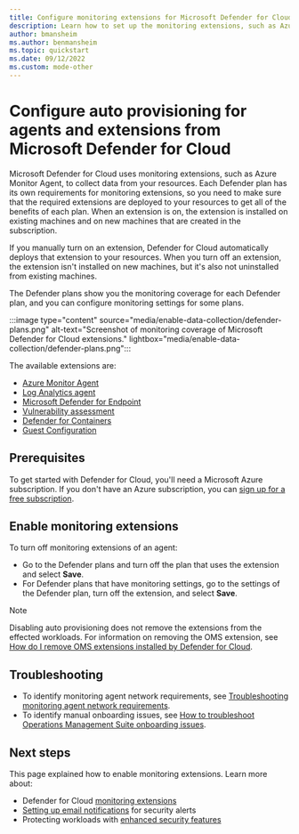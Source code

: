 ```yaml
---
title: Configure monitoring extensions for Microsoft Defender for Cloud
description: Learn how to set up the monitoring extensions, such as Azure Monitor Agent (AMA), used by Microsoft Defender for Cloud.
author: bmansheim
ms.author: benmansheim
ms.topic: quickstart
ms.date: 09/12/2022
ms.custom: mode-other
---
```

# Configure auto provisioning for agents and extensions from Microsoft Defender for Cloud

Microsoft Defender for Cloud uses monitoring extensions, such as Azure Monitor Agent, to collect data from your resources. Each Defender plan has its own requirements for monitoring extensions, so you need to make sure that the required extensions are deployed to your resources to get all of the benefits of each plan. When an extension is on, the extension is installed on existing machines and on new machines that are created in the subscription.

If you manually turn on an extension, Defender for Cloud automatically deploys that extension to your resources. When you turn off an extension, the extension isn't installed on new machines, but it's also not uninstalled from existing machines.

The Defender plans show you the monitoring coverage for each Defender plan, and you can configure monitoring settings for some plans.

:::image type="content" source="media/enable-data-collection/defender-plans.png" alt-text="Screenshot of monitoring coverage of Microsoft Defender for Cloud extensions." lightbox="media/enable-data-collection/defender-plans.png":::

The available extensions are:

- [Azure Monitor Agent](extensions-azure-monitor-agent.md)
- [Log Analytics agent](extensions-log-analytics-agent.md)
- [Microsoft Defender for Endpoint](extensions-defender-for-endpoint.md)
- [Vulnerability assessment](extensions-vulnerability-assessment.md)
- [Defender for Containers](extensions-defender-for-containers.md)
- [Guest Configuration](extensions-guest-configuration.md)

## Prerequisites

To get started with Defender for Cloud, you'll need a Microsoft Azure subscription. If you don't have an Azure subscription, you can [sign up for a free subscription](https://azure.microsoft.com/pricing/free-trial/).

## Enable monitoring extensions



<a name="offprovisioning"></a>

To turn off monitoring extensions of an agent:

- Go to the Defender plans and turn off the plan that uses the extension and select **Save**.
- For Defender plans that have monitoring settings, go to the settings of the Defender plan, turn off the extension, and select **Save**.

> [!NOTE]
>  Disabling auto provisioning does not remove the extensions from the effected workloads. For information on removing the OMS extension, see [How do I remove OMS extensions installed by Defender for Cloud](./faq-data-collection-agents.yml#how-do-i-remove-oms-extensions-installed-by-defender-for-cloud-).
>

## Troubleshooting

- To identify monitoring agent network requirements, see [Troubleshooting monitoring agent network requirements](troubleshooting-guide.md#mon-network-req).
- To identify manual onboarding issues, see [How to troubleshoot Operations Management Suite onboarding issues](https://support.microsoft.com/help/3126513/how-to-troubleshoot-operations-management-suite-onboarding-issues).

## Next steps

This page explained how to enable monitoring extensions. Learn more about:

- Defender for Cloud [monitoring extensions](extensions-overview.md)
- [Setting up email notifications](configure-email-notifications.md) for security alerts
- Protecting workloads with [enhanced security features](enhanced-security-features-overview.md)